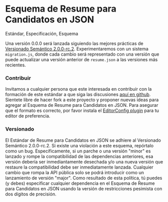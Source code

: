 # Esquema de Resume para Candidatos en JSON

Estándar, Especificación, Esquema

Una versión 0.0.0 será lanzada siguiendo las mejores prácticas de [Versionado Semántico 2.0.0-rc.2](https://semver.org/lang/es/). Experimentaremos con un sistema `migration.js`, donde cada cambio será representado con una versión que puede actualizar una versión anterior de `resume.json` a las versiones más recientes.

### Contribuir

Invitamos a cualquier persona que este interesada en contribuir con la formación de este estándar a que siga las discusiones [aquí en github](https://github.com/renemoreno/CandidaturaConRostro/issues). Sientete libre de hacer fork a este proyecto y proponer nuevas ideas para agregar al Esquema de Resume para Candidatos en JSON. Para asegurar que el formato es correcto, por favor instala el [EditorConfig plugin](http://editorconfig.org/) para tu editor de preferencia.

### Versionado

El Estándar de Resume para Candidatos en JSON se adhiere al Versionado Semántico 2.0.0-rc.2. Si existe una violación a este esquema, repórtalo como un bug. Específicamente, si un parche o una versión "minor" es lanzado y rompe la compatibilidad de las dependencias anteriores, esa versión debería ser inmediantamente desechada y/o una nueva versión que restaure la compatibilidad debe ser inmediatamente lanzada. Cualquier cambio que rompa la API pública solo se podrá introducir como un lanzamiento de versión "major". Como resultado de esta política, tú puedes (y debes) especificar cualquier dependencia en el  Esquema de Resume para Candidatos en JSON usando la versión de restricciones pesimista con dos dígitos de precisión.
